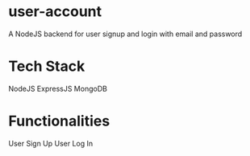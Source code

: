 # user-account
A NodeJS backend for user signup and login with email and password

# Tech Stack
NodeJS
ExpressJS
MongoDB

# Functionalities
User Sign Up
User Log In

